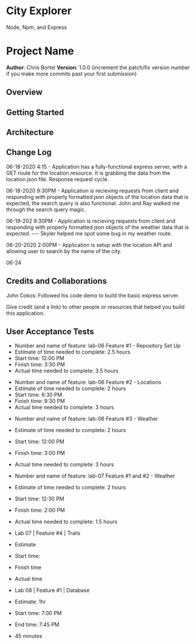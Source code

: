 # City Explorer

Node, Npm, and Express

# Project Name

**Author**: Chris Bortel
**Version**: 1.0.0 (increment the patch/fix version number if you make more commits past your first submission)

## Overview

<!-- Provide a high level overview of what this application is and why you are building it, beyond the fact that it's an assignment for this class. (i.e. What's your problem domain?) -->

## Getting Started

<!-- What are the steps that a user must take in order to build this app on their own machine and get it running? -->

## Architecture

<!-- Provide a detailed description of the application design. What technologies (languages, libraries, etc) you're using, and any other relevant design information. -->

## Change Log

<!-- Use this area to document the iterative changes made to your application as each feature is successfully implemented. Use time stamps. Here's an examples: -->

06-18-2020 4:15 - Application has a fully-functional express server, with a GET route for the location resource. It is grabbing the data from the location.json file. Response request cycle.

06-18-2020 9:30PM - Application is recieving requests from client and responding with properly formatted json objects of the location data that is expected, the search query is also functional. John and Ray walked me through the search query magic.

06-19-202 9:30PM - Application is recieving requests from client and responding with properly formatted json objects of the weather data that is expected. --- Skyler helped me spot some bug in my weather route.

06-20-2020 2:00PM - Application is setup with the location API and allowing user to search by the name of the city.

06-24

## Credits and Collaborations

John Cokos: Followed his code demo to build the basic express server.

Give credit (and a link) to other people or resources that helped you build this application.

## User Acceptance Tests

- Number and name of feature: lab-06 Feature #1 - Repository Set Up
- Estimate of time needed to complete: 2.5 hours
- Start time: 12:00 PM
- Finish time: 3:30 PM
- Actual time needed to complete: 3.5 hours

* Number and name of feature: lab-06 Feature #2 - Locations
* Estimate of time needed to complete: 2 hours
* Start time: 6:30 PM
* Finish time: 9:30 PM
* Actual time needed to complete: 3 hours

- Number and name of feature: lab-06 Feature #3 - Weather
- Estimate of time needed to complete: 2 hours
- Start time: 12:00 PM
- Finish time: 3:00 PM
- Actual time needed to complete: 3 hours

- Number and name of feature: lab-07 Feature #1 and #2 - Weather
- Estimate of time needed to complete: 2 hours
- Start time: 12:30 PM
- Finish time: 2:00 PM
- Actual time needed to complete: 1.5 hours

- Lab 07 | Feature #4 | Trails
- Estimate
- Start time:
- Finish time
- Actual time

- Lab 08 | Feature #1 | Database
- Estimate: 1hr
- Start time: 7:00 PM
- End time: 7:45 PM
- 45 minutes

